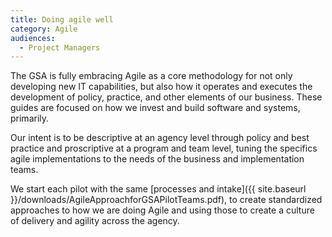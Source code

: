 ```yaml
---
title: Doing agile well
category: Agile
audiences:
  - Project Managers
---
```



The GSA is fully embracing Agile as a core methodology for not only developing new IT capabilities, but also how it operates and executes the development of policy, practice, and other elements of our business. These guides are focused on how we invest and build software and systems, primarily.

Our intent is to be descriptive at an agency level through policy and best practice and proscriptive at a program and team level, tuning the specifics agile implementations to the needs of the business and implementation teams.

We start each pilot with the same [processes and intake]({{ site.baseurl }}/downloads/AgileApproachforGSAPilotTeams.pdf), to create standardized approaches to how we are doing Agile and using those to create a culture of delivery and agility across the agency.
